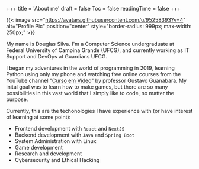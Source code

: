 +++
title = 'About me'
draft = false
Toc = false
readingTime = false
+++

{{< image src="https://avatars.githubusercontent.com/u/95258393?v=4" alt="Profile Pic" position="center" style="border-radius: 999px; max-width: 250px;" >}}

My name is Douglas Silva. I'm a Computer Science undergraduate at Federal University of
Campina Grande (UFCG), and currently working as IT Support and DevOps at Guardians UFCG.

I began my adventures in the world of programming in 2019, learning Python using only
my phone and watching free online courses from the YouTube channel
"[Curso em Vídeo](https://youtube.com/c/CursoEmVideo)" by professor Gustavo Guanabara.
My inital goal was to learn how to make games, but there are so many possibilities
in this vast world that I simply like to code, no matter the purpose.

Currently, this are the techonologies I have experience with (or have interest of
learning at some point):

- Frontend development with `React` and `NextJS`
- Backend development with `Java` and `Spring Boot`
- System Administration with Linux
- Game development
- Research and development
- Cybersecurity and Ethical Hacking
